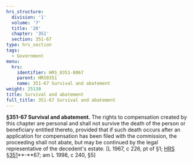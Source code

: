```yaml
---
hrs_structure:
  division: '1'
  volume: '7'
  title: '20'
  chapter: '351'
  section: 351-67
type: hrs_section
tags:
  - Government
menu:
  hrs:
    identifier: HRS_0351-0067
    parent: HRS0351
    name: 351-67 Survival and abatement
weight: 25130
title: Survival and abatement
full_title: 351-67 Survival and abatement
---
```

**§351-67 Survival and abatement.** The rights to compensation created by this chapter are personal and shall not survive the death of the person or beneficiary entitled thereto, provided that if such death occurs after an application for compensation has been filed with the commission, the proceeding shall not abate, but may be continued by the legal representative of the decedent's estate. [L 1967, c 226, pt of §1; [HRS §351](/title-20/chapter-351/section-351/)**-**67; am L 1998, c 240, §5]